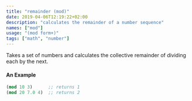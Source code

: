 ```yaml
---
title: "remainder (mod)"
date: 2019-04-06T12:19:22+02:00
description: "calculates the remainder of a number sequence"
names: ["mod"]
usage: "(mod form+)"
tags: ["math", "number"]
---
```

Takes a set of numbers and calculates the collective remainder of dividing each by the next.

#### An Example

~~~scheme
(mod 10 3)      ;; returns 1
(mod 20 7.0 4)  ;; returns 2
~~~
